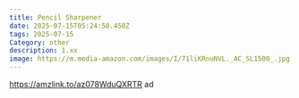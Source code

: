 ```yaml
---
title: Pencil Sharpener
date: 2025-07-15T05:24:50.450Z
tags: 2025-07-15
Category: other
description: 1.xx
image: https://m.media-amazon.com/images/I/71liKRnuNVL._AC_SL1500_.jpg
---
```

https://amzlink.to/az078WduQXRTR ad